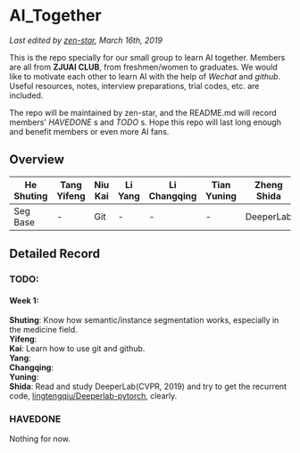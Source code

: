 # AI_Together

*Last edited by [zen-star](//github.com/zen-star), March 16th, 2019*

This is the repo specially for our small group to learn AI together. Members are all from __ZJUAI CLUB__, from freshmen/women to graduates. We would like to motivate each other to learn AI with the help of _Wechat_ and _github_. Useful resources, notes, interview preparations, trial codes, etc. are included.

The repo will be maintained by zen-star, and the README.md will record members'  _HAVEDONE_ s and _TODO_ s. Hope this repo will last long enough and benefit members or even more AI fans.

## Overview

| He Shuting | Tang Yifeng | Niu Kai | Li Yang | Li Changqing | Tian Yuning | Zheng Shida |
| ---------- | ----------- | ------- | --------| ------------ | ----------- | ----------- |
|  Seg Base  |       -     |   Git   |    -    |       -      |      -      |  DeeperLab  |


## Detailed Record

### TODO:

#### Week 1:
**Shuting**: Know how semantic/instance segmentation works, especially in the medicine field.  
**Yifeng**:   
**Kai**: Learn how to use git and github.  
**Yang**:  
**Changqing**:  
**Yuning**:  
**Shida**: Read and study DeeperLab(CVPR, 2019) and try to get the recurrent code, [lingtengqiu/Deeperlab-pytorch](//github.com/lingtengqiu/Deeperlab-pytorch), clearly.  
 
 
 ### HAVEDONE
 
 Nothing for now.
